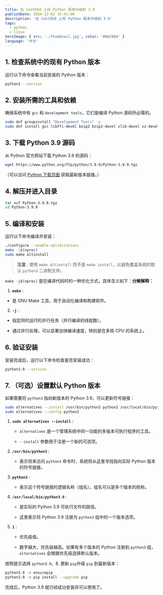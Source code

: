 ```yaml
---
title: 在 CentOS8 上将 Python 版本升级到 3.9
publishDate: 2024-12-02 15:41:00
description: '在 CentOS8 上将 Python 版本升级到 3.9'
tags:
  - python
  - linux
heroImage: { src: './thumbnail.jpg', color: '#B4C6DA' }
language: '中文'
---
```


## 1. 检查系统中的现有 Python 版本

运行以下命令查看当前安装的 Python 版本：

```bash
python3 --version
```

## 2. 安装所需的工具和依赖

确保系统中有 `gcc` 和 `development tools`，它们是编译 Python 源码所必需的。

```bash
sudo dnf groupinstall "Development Tools" -y
sudo dnf install gcc libffi-devel bzip2 bzip2-devel zlib-devel xz-devel wget make -y
```

## 3. 下载 Python 3.9 源码

从 Python 官方网站下载 Python 3.9 的源码：

```bash
wget https://www.python.org/ftp/python/3.9.9/Python-3.9.9.tgz
```

（可以访问 [Python 下载页面](https://www.python.org/ftp/python/) 获取最新版本链接。）

## 4. 解压并进入目录

```bash
tar xvf Python-3.9.9.tgz
cd Python-3.9.9
```

## 5. 编译和安装

运行以下命令编译并安装：

```bash
./configure --enable-optimizations
make -j$(nproc)
sudo make altinstall
```

> **注意** : 使用 `make altinstall` 而不是 `make install`，以避免覆盖系统的默认 `python3` 二进制文件。

`make -j$(nproc)` 是在编译代码时的一种优化方式，具体含义如下：**分解解释：**

1. **`make`** :

- 是 GNU Make 工具，用于自动化编译和构建软件。

2. **`-j`** :

- 指定同时运行的并行任务（并行编译的线程数）。

- 通过并行处理，可以显著加快编译速度，特别是在多核 CPU 的系统上。

## 6. 验证安装

安装完成后，运行以下命令检查是否安装成功：

```bash
python3.9 --version
```

## 7. （可选）设置默认 Python 版本

如果需要将 `python3` 指向新版本的 Python 3.9，可以更新符号链接：

```bash
sudo alternatives --install /usr/bin/python3 python3 /usr/local/bin/python3.9 1
sudo alternatives --config python3
```

1. **`sudo alternatives --install`** :

   - `alternatives` 是一个管理系统中同一功能的多版本可执行程序的工具。

   - `--install` 参数用于注册一个新的可选项。

2. **`/usr/bin/python3`** :

   - 表示将来访问 `python3` 命令时，系统将从这里寻找指向实际 Python 版本的符号链接。

3. **`python3`** :

   - 表示这个符号链接的逻辑名称（组名）。组名可以是多个版本的统称。

4. **`/usr/local/bin/python3.9`** :

   - 是实际的 Python 3.9 可执行文件的路径。

   - 这里表示将 Python 3.9 注册为 `python3` 组中的一个版本选项。

5. **`1`** :

   - 优先级值。

   - 数字越大，优先级越高。如果有多个版本的 Python 注册到 `python3` 组，`alternatives` 会根据优先级选择默认版本。

按照提示选择 `python3.9`。8. 更新 `pip`升级 `pip` 到最新版本：

```bash
python3.9 -m ensurepip
python3.9 -m pip install --upgrade pip
```

完成后，Python 3.9 就已经成功安装并可以使用了。
